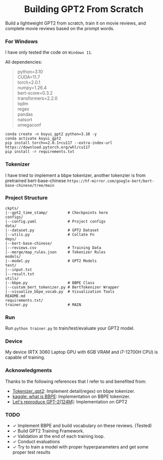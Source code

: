 <h1 align="center">Building GPT2 From Scratch</h1>

Build a lightweight GPT2 from scratch, train it on movie reviews, and complete movie reviews based on the prompt words.

### For Windows
I have only tested the code on ``Windows 11``.

All dependencies:
> python=3.10      
> CUDA=11.7     
> torch=2.0.1       
> numpy=1.26.4     
> bert-score=0.3.2         
> transformers=2.2.0           
> tqdm  
> regex      
> pandas        
> natsort       
> omegaconf 
```
conda create -n koyui_gpt2 python=3.10 -y
conda activate koyui_gpt2
pip install torch==2.0.1+cu117 --extra-index-url https://download.pytorch.org/whl/cu117
pip install -r requirements.txt
```

### Tokenizer
I have tried to implement a bbpe tokenizer, another tokenzier is from pretrained bert-base-chinese `https://hf-mirror.com/google-bert/bert-base-chinese/tree/main`

### Project Structure
```
ckpts/
|--gpt2_time_stamp/         # Checkpoints here
configs/
|--config.yaml              # Project configs
data/
|--dataset.py               # GPT2 Dataset
|--utils.py                 # Collate Fn
deps/
|--bert-base-chinese/
|--reviews.csv              # Training Data
|--merge/map_rules.json     # Tokenizer Rules
models/
|--model.py                 # GPT2 Models
test/
|--input.txt
|--result.txt
utils/
|--bbpe.py                  # BBPE Class
|--custom_bert_tokenizer.py # BertTokenizer Wrapper
|--visualize_bbpe_vocab.py  # Visualization Tools
README.md
requirements.txt/
trainer.py                  # MAIN
```

### Run
Run `python trainer.py` to train/test/evaluate your GPT2 model.

### Device
My device (RTX 3060 Laptop GPU with 6GB VRAM and i7-12700H CPU) is capable of training.

### Acknowledgments

Thanks to the following references that I refer to and benefited from:
- [Tokenizer_gpt2](https://github.com/huggingface/transformers/blob/main/src/transformers/models/gpt2/tokenization_gpt2.py): Implement detail(regex) on bbpe tokenizer.
- [kaggle: what is BBPE](https://www.kaggle.com/code/binfeng2021/what-is-bbpe-tokenizer-behind-llms): Implementation on BBPE tokenizer.
- [Let's reproduce GPT-2(124M)](https://www.youtube.com/watch?v=l8pRSuU81PU&t=3870s): Implementation on GPT2

### TODO
- ✓ Implement BBPE and build vocabulary on these reviews. (Tested)
- ✓ Build GPT2 Training Framework.
- ✓ Validation at the end of each training loop.
- ✓ Conduct evaluations
- ✓ Try to train a model with proper hyperparameters and get some proper test results